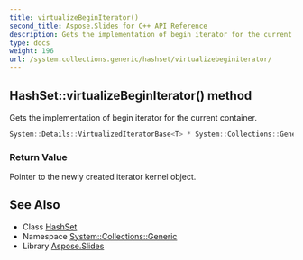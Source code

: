 ```yaml
---
title: virtualizeBeginIterator()
second_title: Aspose.Slides for C++ API Reference
description: Gets the implementation of begin iterator for the current container.
type: docs
weight: 196
url: /system.collections.generic/hashset/virtualizebeginiterator/
---
```

## HashSet::virtualizeBeginIterator() method


Gets the implementation of begin iterator for the current container.

```cpp
System::Details::VirtualizedIteratorBase<T> * System::Collections::Generic::HashSet<T>::virtualizeBeginIterator() override
```


### Return Value

Pointer to the newly created iterator kernel object.

## See Also

* Class [HashSet](../)
* Namespace [System::Collections::Generic](../../)
* Library [Aspose.Slides](../../../)